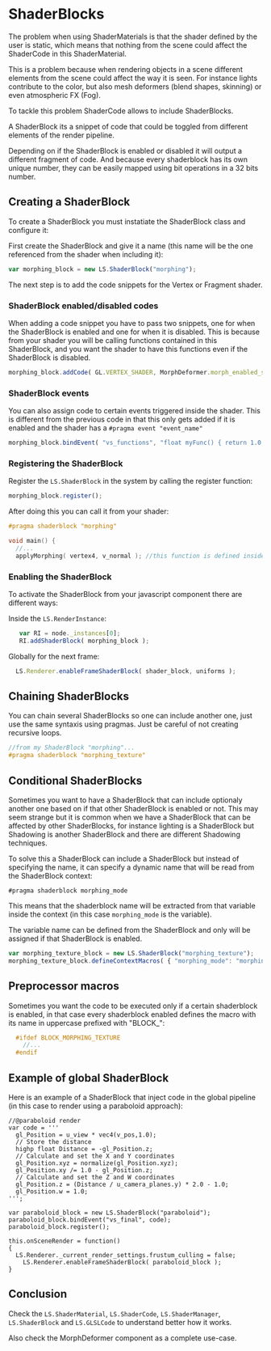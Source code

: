 # ShaderBlocks

The problem when using ShaderMaterials is that the shader defined by the user is static,
which means that nothing from the scene could affect the ShaderCode in this ShaderMaterial.

This is a problem because when rendering objects in a scene different elements from the scene could affect the way it is seen.
For instance lights contribute to the color, but also mesh deformers (blend shapes, skinning) or even atmospheric FX (Fog).

To tackle this problem ShaderCode allows to include ShaderBlocks.

A ShaderBlock its a snippet of code that could be toggled from different elements of the render pipeline.

Depending on if the ShaderBlock is enabled or disabled it will output a different fragment of code.
And because every shaderblock has its own unique number, they can be easily mapped using bit operations in a 32 bits number.

## Creating a ShaderBlock

To create a ShaderBlock you must instatiate the ShaderBlock class and configure it:

First create the ShaderBlock and give it a name (this name will be the one referenced from the shader when including it):
```javascript
var morphing_block = new LS.ShaderBlock("morphing");
```
The next step is to add the code snippets for the Vertex or Fragment shader. 

### ShaderBlock enabled/disabled codes

When adding a code snippet you have to pass two snippets, one for when the ShaderBlock is enabled and one for when it is disabled. This is because from your shader you will be calling functions contained in this ShaderBlock, and you want the shader to have this functions even if the ShaderBlock is disabled.

```javascript
morphing_block.addCode( GL.VERTEX_SHADER, MorphDeformer.morph_enabled_shader_code, MorphDeformer.morph_disabled_shader_code );
```

### ShaderBlock events

You can also assign code to certain events triggered inside the shader.
This is different from the previous code in that this only gets added if it is enabled and the shader has a ```#pragma event "event_name"```

```javascript
morphing_block.bindEvent( "vs_functions", "float myFunc() { return 1.0; }" );
```

### Registering the ShaderBlock

Register the ```LS.ShaderBlock``` in the system by calling the register function:

```javascript
morphing_block.register();
```

After doing this you can call it from your shader:

```cpp
#pragma shaderblock "morphing"

void main() {
  //...
  applyMorphing( vertex4, v_normal ); //this function is defined inside the shader block
```

### Enabling the ShaderBlock

To activate the ShaderBlock from your javascript component there are different ways:

Inside the ```LS.RenderInstance```:

```javascript
   var RI = node._instances[0];
   RI.addShaderBlock( morphing_block );
```

Globally for the next frame:

```js
  LS.Renderer.enableFrameShaderBlock( shader_block, uniforms );
```


## Chaining ShaderBlocks

You can chain several ShaderBlocks so one can include another one, just use the same syntaxis using pragmas.
Just be careful of not creating recursive loops.

```cpp
//from my ShaderBlock "morphing"...
#pragma shaderblock "morphing_texture"
```

## Conditional ShaderBlocks

Sometimes you want to have a ShaderBlock that can include optionaly another one based on if that other ShaderBlock is enabled or not.
This may seem strange but it is common when we have a ShaderBlock that can be affected by other ShaderBlocks, for instance lighting is a ShaderBlock but Shadowing is another ShaderBlock and there are different Shadowing techniques.

To solve this a ShaderBlock can include a ShaderBlock but instead of specifying the name, it can specify a dynamic name that will be read from the ShaderBlock context:

```
#pragma shaderblock morphing_mode
```

This means that the shaderblock name will be extracted from that variable inside the context (in this case ```morphing_mode``` is the variable).

The variable name can be defined from the ShaderBlock and only will be assigned if that ShaderBlock is enabled.

```javascript
var morphing_texture_block = new LS.ShaderBlock("morphing_texture");
morphing_texture_block.defineContextMacros( { "morphing_mode": "morphing_texture"} );
```

## Preprocessor macros

Sometimes you want the code to be executed only if a certain shaderblock is enabled, in that case every shaderblock enabled defines the macro with its name in uppercase prefixed with "BLOCK_":

```glsl
  #ifdef BLOCK_MORPHING_TEXTURE
    //...
  #endif
```

## Example of global ShaderBlock 

Here is an example of a ShaderBlock that inject code in the global pipeline (in this case to render using a paraboloid approach):

```
//@paraboloid render
var code = '''
  gl_Position = u_view * vec4(v_pos,1.0);
  // Store the distance
  highp float Distance = -gl_Position.z;
  // Calculate and set the X and Y coordinates
  gl_Position.xyz = normalize(gl_Position.xyz);
  gl_Position.xy /= 1.0 - gl_Position.z;
  // Calculate and set the Z and W coordinates
  gl_Position.z = (Distance / u_camera_planes.y) * 2.0 - 1.0;
  gl_Position.w = 1.0;
''';

var paraboloid_block = new LS.ShaderBlock("paraboloid");
paraboloid_block.bindEvent("vs_final", code);
paraboloid_block.register();

this.onSceneRender = function()
{
  LS.Renderer._current_render_settings.frustum_culling = false;
	LS.Renderer.enableFrameShaderBlock( paraboloid_block );
}
```

## Conclusion

Check the ```LS.ShaderMaterial```, ```LS.ShaderCode```, ```LS.ShaderManager```, ```LS.ShaderBlock``` and ```LS.GLSLCode``` to understand better how it works.

Also check the MorphDeformer component as a complete use-case.


